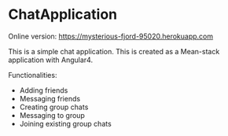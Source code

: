 # ChatApplication

Online version: https://mysterious-fjord-95020.herokuapp.com

This is a simple chat application. This is created as a Mean-stack application with Angular4.


Functionalities:
  - Adding friends
  - Messaging friends
  - Creating group chats
  - Messaging to group
  - Joining existing group chats
  

